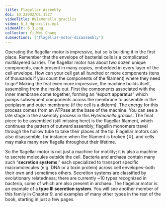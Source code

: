 ```yaml
---
title: Flagellar Assembly
doi: 10.22002/D1.1527
videoTitle: Hylemonella gracilis
video: 6_3_Hgracilis.mp4
videoAlt: 6_3.png
collector: Yi-Wei Chang
subsections: ['flagellar-motor-disassembly']
---
```


Operating the flagellar motor is impressive, but so is building it in the first place. Remember that the envelope of bacterial cells is a complicated multilayered barrier. The flagellar motor has about two dozen unique components, each present in many copies, embedded in every layer of the cell envelope. How can your cell get all hundred or more components (tens of thousands if you count the components of the filament) where they need to go? Making the feat even more impressive, the machine builds itself, assembling from the inside out. First the components associated with the inner membrane come together, forming an “export apparatus” which pumps subsequent components across the membrane to assemble in the periplasm and outer membrane (if the cell is a diderm). The energy for this process comes from an ATPase at the base of the machine. You can see a late stage in the assembly process in this *Hylemonella gracilis*. The final piece to be assembled (still missing here) is the flagellar filament, which continues the pattern of outward assembly; flagellin monomers travel through the hollow tube to take their places at the tip. Flagellar motors can also disassemble, for instance when the filament is broken (⇩), and cells may make many new flagella throughout their lifetime.

So the flagellar motor is not just a machine for motility; it is also a machine to secrete molecules outside the cell. Bacteria and archaea contain many such “**secretion systems**,” each specialized to transport specific macromolecules (e.g. DNA or a toxin protein) across cell envelopes–both their own and sometimes others. Secretion systems are classified by evolutionary relatedness; there are currently ~10 types recognized in bacteria, some of which are also present in archaea. The flagellar motor is an example of a **type III secretion system**. You will see another member of this family in Chapter 9, and examples of many other types in the rest of the book, starting in just a few pages.


